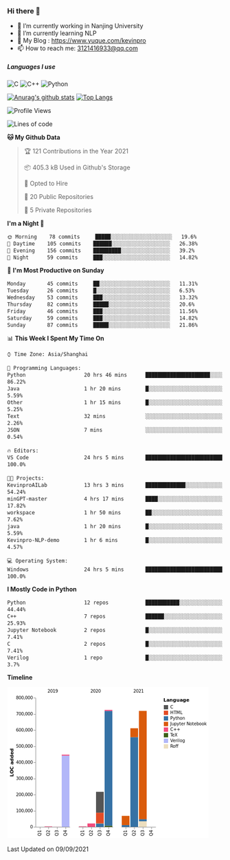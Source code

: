 ### Hi there 👋

- 🔭 I’m currently working in Nanjing University
- 🌱 I’m currently learning NLP
- 👯 My Blog : https://www.yuque.com/kevinpro
- 📫 How to reach me: 3121416933@qq.com

##### Languages I use
![C](https://img.shields.io/badge/-C-000000?style=flat&logo=c)
![C++](https://img.shields.io/badge/-C++-000000?style=flat&logo=c%2B%2B)
![Python](https://img.shields.io/badge/-Python-000000?style=flat&logo=python)

[![Anurag's github stats](https://github-readme-stats.vercel.app/api?username=Ricardokevins)](https://github.com/anuraghazra/github-readme-stats)
[![Top Langs](https://github-readme-stats.vercel.app/api/top-langs/?username=Ricardokevins)](https://github.com/anuraghazra/github-readme-stats)

<!--START_SECTION:waka-->
![Profile Views](http://img.shields.io/badge/Profile%20Views-0-blue)

![Lines of code](https://img.shields.io/badge/From%20Hello%20World%20I%27ve%20Written-2.8%20million%20lines%20of%20code-blue)

**🐱 My Github Data** 

> 🏆 121 Contributions in the Year 2021
 > 
> 📦 405.3 kB Used in Github's Storage 
 > 
> 💼 Opted to Hire
 > 
> 📜 20 Public Repositories 
 > 
> 🔑 5 Private Repositories  
 > 
**I'm a Night 🦉** 

```text
🌞 Morning    78 commits     █████░░░░░░░░░░░░░░░░░░░░   19.6% 
🌆 Daytime    105 commits    ██████░░░░░░░░░░░░░░░░░░░   26.38% 
🌃 Evening    156 commits    █████████░░░░░░░░░░░░░░░░   39.2% 
🌙 Night      59 commits     ███░░░░░░░░░░░░░░░░░░░░░░   14.82%

```
📅 **I'm Most Productive on Sunday** 

```text
Monday       45 commits     ██░░░░░░░░░░░░░░░░░░░░░░░   11.31% 
Tuesday      26 commits     █░░░░░░░░░░░░░░░░░░░░░░░░   6.53% 
Wednesday    53 commits     ███░░░░░░░░░░░░░░░░░░░░░░   13.32% 
Thursday     82 commits     █████░░░░░░░░░░░░░░░░░░░░   20.6% 
Friday       46 commits     ███░░░░░░░░░░░░░░░░░░░░░░   11.56% 
Saturday     59 commits     ███░░░░░░░░░░░░░░░░░░░░░░   14.82% 
Sunday       87 commits     █████░░░░░░░░░░░░░░░░░░░░   21.86%

```


📊 **This Week I Spent My Time On** 

```text
⌚︎ Time Zone: Asia/Shanghai

💬 Programming Languages: 
Python                   20 hrs 46 mins      █████████████████████░░░░   86.22% 
Java                     1 hr 20 mins        █░░░░░░░░░░░░░░░░░░░░░░░░   5.59% 
Other                    1 hr 15 mins        █░░░░░░░░░░░░░░░░░░░░░░░░   5.25% 
Text                     32 mins             ░░░░░░░░░░░░░░░░░░░░░░░░░   2.26% 
JSON                     7 mins              ░░░░░░░░░░░░░░░░░░░░░░░░░   0.54%

🔥 Editors: 
VS Code                  24 hrs 5 mins       █████████████████████████   100.0%

🐱‍💻 Projects: 
KevinproAILab            13 hrs 3 mins       █████████████░░░░░░░░░░░░   54.24% 
minGPT-master            4 hrs 17 mins       ████░░░░░░░░░░░░░░░░░░░░░   17.82% 
workspace                1 hr 50 mins        ██░░░░░░░░░░░░░░░░░░░░░░░   7.62% 
java                     1 hr 20 mins        █░░░░░░░░░░░░░░░░░░░░░░░░   5.59% 
Kevinpro-NLP-demo        1 hr 6 mins         █░░░░░░░░░░░░░░░░░░░░░░░░   4.57%

💻 Operating System: 
Windows                  24 hrs 5 mins       █████████████████████████   100.0%

```

**I Mostly Code in Python** 

```text
Python                   12 repos            ███████████░░░░░░░░░░░░░░   44.44% 
C++                      7 repos             ██████░░░░░░░░░░░░░░░░░░░   25.93% 
Jupyter Notebook         2 repos             █░░░░░░░░░░░░░░░░░░░░░░░░   7.41% 
C                        2 repos             █░░░░░░░░░░░░░░░░░░░░░░░░   7.41% 
Verilog                  1 repo              █░░░░░░░░░░░░░░░░░░░░░░░░   3.7%

```


**Timeline**

![Chart not found](https://raw.githubusercontent.com/Ricardokevins/Ricardokevins/master/charts/bar_graph.png) 


 Last Updated on 09/09/2021
<!--END_SECTION:waka-->

